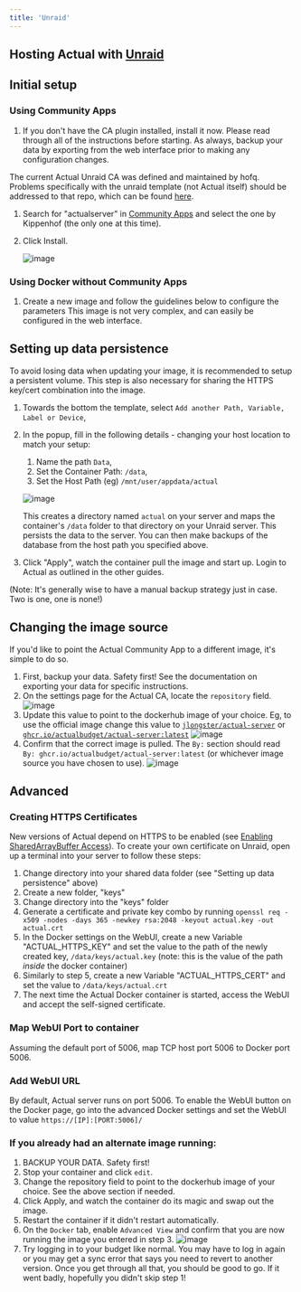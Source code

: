 ```yaml
---
title: 'Unraid'
---
```


## Hosting Actual with [Unraid](https://unraid.net/)

## Initial setup 
### Using Community Apps

1.  If you don't have the CA plugin installed, install it now. Please read through all of the instructions before starting.
As always, backup your data by exporting from the web interface prior to making any configuration changes.

The current Actual Unraid CA was defined and maintained by hofq. Problems specifically with the
unraid template (not Actual itself) should be addressed to that repo, which can be found [here](https://github.com/hofq/docker-templates/issues/new/choose).
1. Search for "actualserver" in [Community Apps](https://unraid.net/community/apps?q=actualserver) and
select the one by Kippenhof (the only one at this time).
1. Click Install.

   ![image](https://user-images.githubusercontent.com/2792750/180338271-ca70f0d3-8f23-4d00-9cdb-ea011975dab3.png)

### Using Docker without Community Apps

1.  Create a new image and follow the guidelines below to configure the parameters
This image is not very complex, and can easily be configured in the web interface.

## Setting up data persistence

To avoid losing data when updating your image, it is recommended to setup a persistent volume.
This step is also necessary for sharing the HTTPS key/cert combination into the image.

1. Towards the bottom the template, select `Add another Path, Variable, Label or Device`,
1. In the popup, fill in the following details - changing your host location to match your setup:
   1. Name the path `Data`,
   1. Set the Container Path: `/data`,
   1. Set the Host Path (eg) `/mnt/user/appdata/actual`

   ![image](https://user-images.githubusercontent.com/2792750/180320756-0de951b2-67b6-4f77-acd4-b586822f3c96.png)

   This creates a directory named `actual` on your server and maps the container's `/data` folder to
   that directory on your Unraid server. This persists the data to the server. You can then make
   backups of the database from the host path you specified above.

1. Click "Apply", watch the container pull the image and start up. Login to Actual as outlined in
the other guides.

(Note: It's generally wise to have a manual backup strategy just in case. Two is one, one is none!)

## Changing the image source

If you'd like to point the Actual Community App to a different image, it's simple to do so.

1. First, backup your data. Safety first! See the documentation on exporting your data for specific
instructions.
1. On the settings page for the Actual CA, locate the `repository` field.
   ![image](https://user-images.githubusercontent.com/2792750/180340822-6e18e6ea-4556-43d6-8320-f90b640496c0.png)
1. Update this value to point to the dockerhub image of your choice. Eg, to use the official image
   change this value to [`jlongster/actual-server`](https://hub.docker.com/r/jlongster/actual-server) or [`ghcr.io/actualbudget/actual-server:latest`](https://ghcr.io/actualbudget/actual-server)
   ![image](https://user-images.githubusercontent.com/2792750/180340859-814bac85-090e-4ac6-a814-56f13c017845.png)
1. Confirm that the correct image is pulled. The `By:` section should read `By:
ghcr.io/actualbudget/actual-server:latest` (or whichever image source you have chosen to use).
![image](https://user-images.githubusercontent.com/2792750/180320492-0f5977e0-15e4-4640-9d07-db66806a33a2.png)

## Advanced

### Creating HTTPS Certificates

New versions of Actual depend on HTTPS to be enabled (see [Enabling SharedArrayBuffer Access](https://actualbudget.github.io/docs/Troubleshooting/SharedArrayBuffer)).  To create your own certificate on Unraid, open up a terminal into your server to follow these steps:

1.  Change directory into your shared data folder (see "Setting up data persistence" above)
1.  Create a new folder, "keys"
1.  Change directory into the "keys" folder
1.  Generate a certificate and private key combo by running `openssl req -x509 -nodes -days 365 -newkey rsa:2048 -keyout actual.key -out actual.crt`
1.  In the Docker settings on the WebUI, create a new Variable "ACTUAL_HTTPS_KEY" and set the value to the path of the newly created key, `/data/keys/actual.key` (note: this is the value of the path _inside_ the docker container)
1.  Similarly to step 5, create a new Variable "ACTUAL_HTTPS_CERT" and set the value to `/data/keys/actual.crt`
1.  The next time the Actual Docker container is started, access the WebUI and accept the self-signed certificate.

### Map WebUI Port to container

Assuming the default port of 5006, map TCP host port 5006 to Docker port 5006.

### Add WebUI URL

By default, Actual server runs on port 5006.  To enable the WebUI button on the Docker page, go into the advanced Docker settings and set the WebUI to value `https://[IP]:[PORT:5006]/`


### If you already had an alternate image running:

1. BACKUP YOUR DATA. Safety first!
1. Stop your container and click `edit`.
1. Change the repository field to point to the dockerhub image of your choice. See the above section
   if needed.
1. Click Apply, and watch the container do its magic and swap out the image.
1. Restart the container if it didn't restart automatically.
1. On the `Docker` tab, enable `Advanced View` and confirm that you are now running the image you
   entered in step 3.
   ![image](https://user-images.githubusercontent.com/2792750/180320492-0f5977e0-15e4-4640-9d07-db66806a33a2.png)
1. Try logging in to your budget like normal. You may have to log in again or you may get a sync
error that says you need to revert to another version. Once you get through all that, you should be
good to go. If it went badly, hopefully you didn't skip step 1!
